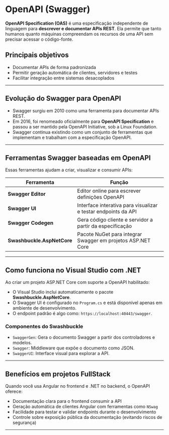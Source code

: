 # OpenAPI (Swagger)

**OpenAPI Specification (OAS)** é uma especificação independente de linguagem para **descrever e documentar APIs REST**. Ela permite que tanto humanos quanto máquinas compreendam os recursos de uma API sem precisar acessar o código-fonte.

## Principais objetivos

- Documentar APIs de forma padronizada
- Permitir geração automática de clientes, servidores e testes
- Facilitar integração entre sistemas desacoplados

---

## Evolução do Swagger para OpenAPI

- Swagger surgiu em 2010 como uma ferramenta para documentar APIs REST.
- Em 2016, foi renomeado oficialmente para **OpenAPI Specification** e passou a ser mantido pela OpenAPI Initiative, sob a Linux Foundation.
- Swagger continua existindo como um conjunto de ferramentas que implementam e trabalham com a especificação OpenAPI.

---

## Ferramentas Swagger baseadas em OpenAPI

Essas ferramentas ajudam a criar, visualizar e consumir APIs:

| Ferramenta | Função |
| --- | --- |
| **Swagger Editor** | Editor online para escrever definições OpenAPI |
| **Swagger UI** | Interface interativa para visualizar e testar endpoints da API |
| **Swagger Codegen** | Gera código cliente e servidor a partir da especificação |
| **Swashbuckle.AspNetCore** | Pacote NuGet para integrar Swagger em projetos ASP.NET Core |

---

## Como funciona no Visual Studio com .NET

Ao criar um projeto ASP.NET Core com suporte a OpenAPI habilitado:

- O Visual Studio inclui automaticamente o pacote **Swashbuckle.AspNetCore**.
- O Swagger UI é configurado no `Program.cs` e está disponível apenas em ambiente de desenvolvimento.
- O endpoint padrão é algo como: `https://localhost:40443/swagger`.

### Componentes do Swashbuckle

- `SwaggerGen`: Gera o documento Swagger a partir dos controladores e modelos.
- `Swagger`: Middleware que expõe o documento como JSON.
- `SwaggerUI`: Interface visual para explorar a API.

---

## Benefícios em projetos FullStack

Quando você usa Angular no frontend e .NET no backend, o OpenAPI oferece:

- Documentação clara para o frontend consumir a API
- Geração automática de clientes Angular com ferramentas como `NSwag`
- Facilidade para testar e validar endpoints durante o desenvolvimento
- Controle sobre exposição pública da documentação (evitando riscos de segurança)

---

